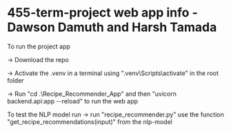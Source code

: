 # 455-term-project web app info - Dawson Damuth and Harsh Tamada

To run the project app

-> Download the repo 

-> Activate the .venv in a terminal using ".venv\Scripts\activate" in the root folder

-> Run "cd  .\Recipe_Recommender_App\" and then "uvicorn backend.api:app --reload" to run the web app

To test the NLP model run 
-> run "recipe_recommender.py" use the function "get_recipe_recommendations(input)" from the nlp-model
